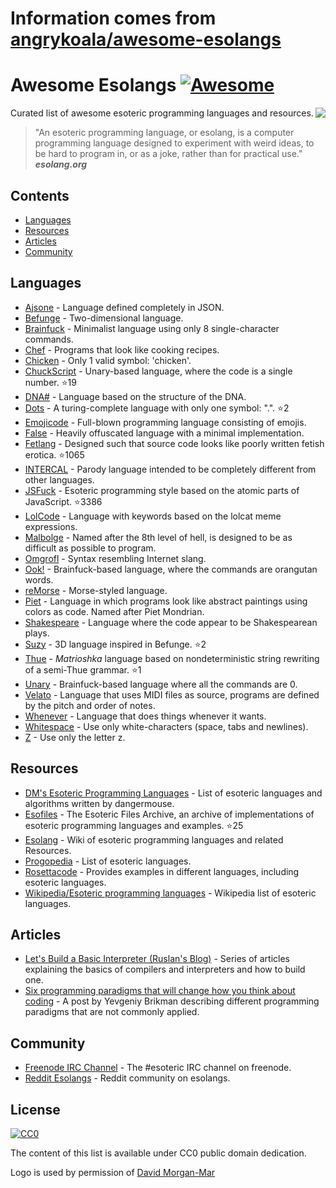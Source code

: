 # Information comes from [angrykoala/awesome-esolangs](https://github.com/angrykoala/awesome-esolangs)
# Awesome Esolangs [![Awesome](https://cdn.rawgit.com/sindresorhus/awesome/d7305f38d29fed78fa85652e3a63e154dd8e8829/media/badge.svg)](https://github.com/sindresorhus/awesome)

<img src="logo_piet.png" align="right">

Curated list of awesome esoteric programming languages and resources.

> "An esoteric programming language, or esolang, is a computer programming language designed to experiment with weird ideas, to be hard to program in, or as a joke, rather than for practical use."   
***esolang.org***

## Contents
* [Languages](#languages)
* [Resources](#resources)
* [Articles](#articles)
* [Community](#community)


## Languages

* [Ajsone](https://www.quaxio.com/ajsone) - Language defined completely in JSON.
* [Befunge](https://esolangs.org/wiki/Befunge) - Two-dimensional language.
* [Brainfuck](https://esolangs.org/wiki/Brainfuck) - Minimalist language using only 8 single-character commands.
* [Chef](http://www.dangermouse.net/esoteric/chef.html) - Programs that look like cooking recipes.
* [Chicken](http://torso.me/chicken) - Only 1 valid symbol: 'chicken'.
* [ChuckScript](https://github.com/angrykoala/chuckscript) - Unary-based language, where the code is a single number. :star:19
* [DNA#](https://esolangs.org/wiki/DNA-Sharp) - Language based on the structure of the DNA.
* [Dots](https://github.com/josconno/dots) - A turing-complete language with only one symbol: ".". :star:2
* [Emojicode](http://www.emojicode.org) - Full-blown programming language consisting of emojis.
* [False](http://strlen.com/false-language) - Heavily offuscated language with a minimal implementation.
* [Fetlang](https://github.com/Property404/fetlang) - Designed such that source code looks like poorly written fetish erotica. :star:1065
* [INTERCAL](http://www.catb.org/~esr/intercal/) - Parody language intended to be completely different from other languages.
* [JSFuck](https://github.com/aemkei/jsfuck) - Esoteric programming style based on the atomic parts of JavaScript. :star:3386
* [LolCode](http://lolcode.org) - Language with keywords based on the lolcat meme expressions.
* [Malbolge](http://www.lscheffer.com/malbolge.shtml) - Named after the 8th level of hell, is designed to be as difficult as possible to program.
* [Omgrofl](https://esolangs.org/wiki/Omgrofl) - Syntax resembling Internet slang.
* [Ook!](http://www.dangermouse.net/esoteric/ook.html) - Brainfuck-based language, where the commands are orangutan words.
* [reMorse](http://esolangs.org/wiki/reMorse) - Morse-styled language.
* [Piet](http://www.dangermouse.net/esoteric/piet.html) -  Language in which programs look like abstract paintings using colors as code. Named after Piet Mondrian.
* [Shakespeare](http://shakespearelang.sourceforge.net) - Language where the code appear to be Shakespearean plays.
* [Suzy](https://github.com/gvx/suzy) - 3D language inspired in Befunge. :star:2
* [Thue](https://github.com/jcolag/Thue) - _Matrioshka_ language based on nondeterministic string rewriting of a semi-Thue grammar. :star:1
* [Unary](https://esolangs.org/wiki/Unary) - Brainfuck-based language where all the commands are 0.
* [Velato](http://velato.net) - Language that uses MIDI files as source, programs are defined by the pitch and order of notes.
* [Whenever](http://www.dangermouse.net/esoteric/whenever.html) - Language that does things whenever it wants.
* [Whitespace](http://web.archive.org/web/20150623025348/http://compsoc.dur.ac.uk/whitespace) - Use only white-characters (space, tabs and newlines).
* [Z](https://esolangs.org/wiki/Z) - Use only the letter z.

## Resources

* [DM's Esoteric Programming Languages](http://www.dangermouse.net/esoteric) - List of esoteric languages and algorithms written by dangermouse. 
* [Esofiles](https://github.com/graue/esofiles) - The Esoteric Files Archive, an archive of implementations of esoteric programming languages and examples. :star:25
* [Esolang](https://esolangs.org) - Wiki of esoteric programming languages and related Resources.
* [Progopedia](http://progopedia.com/paradigm/esoteric) - List of esoteric languages.
* [Rosettacode](http://rosettacode.org/wiki/Rosetta_Code) - Provides examples in different languages, including esoteric languages.
* [Wikipedia/Esoteric programming languages](https://en.wikipedia.org/wiki/Esoteric_programming_language) - Wikipedia list of esoteric languages.

## Articles

* [Let's Build a Basic Interpreter (Ruslan's Blog)](https://ruslanspivak.com/lsbasi-part1) - Series of articles explaining the basics of compilers and interpreters and how to build one.
* [Six programming paradigms that will change how you think about coding](http://www.ybrikman.com/writing/2014/04/09/six-programming-paradigms-that-will) - A post by Yevgeniy Brikman describing different programming paradigms that are not commonly applied.

## Community

* [Freenode IRC Channel](http://webchat.freenode.net/?channels=esoteric&uio=d4) - The #esoteric IRC channel on freenode.
* [Reddit Esolangs](https://www.reddit.com/r/esolangs) - Reddit community on esolangs.

## License

[![CC0](http://mirrors.creativecommons.org/presskit/buttons/88x31/svg/cc-zero.svg)](https://creativecommons.org/publicdomain/zero/1.0)

The content of this list is available under CC0 public domain dedication.

Logo is used by permission of [David Morgan-Mar](http://www.dangermouse.net/esoteric/piet/samples.html)



